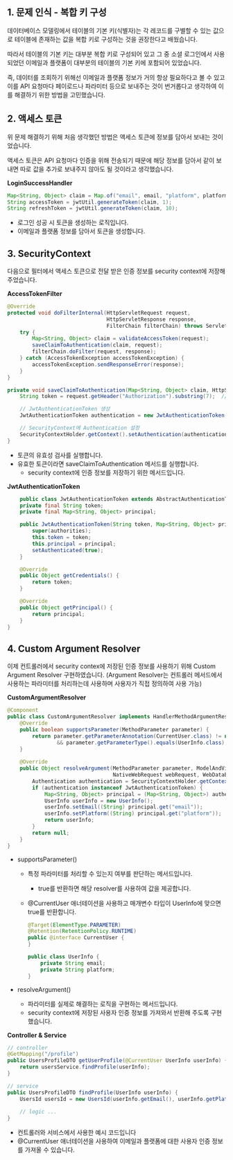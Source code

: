 ## 1. 문제 인식 - 복합 키 구성

데이터베이스 모델링에서 테이블의 기본 키(식별자)는 각 레코드를 구별할 수 있는 값으로 테이블에 존재하는 값을 복합 키로 구성하는 것을 권장한다고 배웠습니다.

따라서 테이블의 기본 키는 대부분 복합 키로 구성되어 있고 그 중 소셜 로그인에서 사용되었던 이메일과 플랫폼이 대부분의 테이블의 기본 키에 포함되어 있었습니다.

즉, 데이터를 조회하기 위해선 이메일과 플랫폼 정보가 거의 항상 필요하다고 볼 수 있고 이를 API 요청마다 페이로드나 파라미터 등으로 보내주는 것이 번거롭다고 생각하여 이를 해결하기 위한 방법을 고민했습니다.

## 2. 액세스 토큰

위 문제 해결하기 위해 처음 생각했던 방법은 액세스 토큰에 정보를 담아서 보내는 것이었습니다.

액세스 토큰은 API 요청마다 인증을 위해 전송되기 때문에 해당 정보를 담아서 같이 보내면 따로 값을 추가로 보내주지 않아도 될 것이라고 생각했습니다.

**LoginSuccessHandler**

```java
Map<String, Object> claim = Map.of("email", email, "platform", platform);
String accessToken = jwtUtil.generateToken(claim, 1);
String refreshToken = jwtUtil.generateToken(claim, 10);
```

- 로그인 성공 시 토큰을 생성하는 로직입니다.
- 이메일과 플랫폼 정보를 담아서 토큰을 생성합니다.

## 3. SecurityContext

다음으로 필터에서 액세스 토큰으로 전달 받은 인증 정보를 security context에 저장해 주었습니다.

**AccessTokenFilter**

```java
@Override
protected void doFilterInternal(HttpServletRequest request,
                                HttpServletResponse response,
                                FilterChain filterChain) throws ServletException, IOException {
    try {
        Map<String, Object> claim = validateAccessToken(request);
        saveClaimToAuthentication(claim, request);
        filterChain.doFilter(request, response);
    } catch (AccessTokenException accessTokenException) {
        accessTokenException.sendResponseError(response);
    }
}

private void saveClaimToAuthentication(Map<String, Object> claim, HttpServletRequest request) {
    String token = request.getHeader("Authorization").substring(7);  // "Bearer " 제거

    // JwtAuthenticationToken 생성
    JwtAuthenticationToken authentication = new JwtAuthenticationToken(token, claim, authorities);

    // SecurityContext에 Authentication 설정
    SecurityContextHolder.getContext().setAuthentication(authentication);
}
```

- 토큰의 유효성 검사를 실행합니다.
- 유효한 토큰이라면 saveClaimToAuthentication 메서드를 실행합니다.
    - security context에 인증 정보를 저장하기 위한 메서드입니다.

**JwtAuthenticationToken**

```java
	public class JwtAuthenticationToken extends AbstractAuthenticationToken {
    private final String token;
    private final Map<String, Object> principal;

    public JwtAuthenticationToken(String token, Map<String, Object> principal, Collection<? extends GrantedAuthority> authorities) {
        super(authorities);
        this.token = token;
        this.principal = principal;
        setAuthenticated(true);
    }

    @Override
    public Object getCredentials() {
        return token;
    }

    @Override
    public Object getPrincipal() {
        return principal;
    }
}
```

## 4. Custom Argument Resolver

이제 컨트롤러에서 security contex에 저장된 인증 정보를 사용하기 위해 Custom Argument Resolver 구현하였습니다. (Argument Resolver는 컨트롤러 메서드에서 사용하는 파라미터를 처리하는데 사용하며 사용자가 직접 정의하여 사용 가능)

**CustomArgumentResolver**

```java
@Component
public class CustomArgumentResolver implements HandlerMethodArgumentResolver {
    @Override
    public boolean supportsParameter(MethodParameter parameter) {
        return parameter.getParameterAnnotation(CurrentUser.class) != null
                && parameter.getParameterType().equals(UserInfo.class);
    }
    
    @Override
    public Object resolveArgument(MethodParameter parameter, ModelAndViewContainer mavContainer,
                                  NativeWebRequest webRequest, WebDataBinderFactory binderFactory) {
        Authentication authentication = SecurityContextHolder.getContext().getAuthentication();
        if (authentication instanceof JwtAuthenticationToken) {
            Map<String, Object> principal = (Map<String, Object>) authentication.getPrincipal();
            UserInfo userInfo = new UserInfo();
            userInfo.setEmail((String) principal.get("email"));
            userInfo.setPlatform((String) principal.get("platform"));
            return userInfo;
        }
        return null;
    }
}
```

- supportsParameter()
    - 특정 파라미터를 처리할 수 있는지 여부를 판단하는 메서드입니다.
        - true를 반환하면 해당 resolver를 사용하여 값을 제공합니다.
    - @CurrentUser 애너테이션을 사용하고 매개변수 타입이 UserInfo에 맞으면 true를 반환합니다.

        ```java
        @Target(ElementType.PARAMETER)
        @Retention(RetentionPolicy.RUNTIME)
        public @interface CurrentUser {
        }
        
        public class UserInfo {
            private String email;
            private String platform;
        }
        ```

- resolveArgument()
    - 파라미터를 실제로 해결하는 로직을 구현하는 메서드입니다.
    - security context에 저장된 사용자 인증 정보를 가져와서 반환해 주도록 구현했습니다.

**Controller & Service**

```java
// controller
@GetMapping("/profile")
public UsersProfileDTO getUserProfile(@CurrentUser UserInfo userInfo) {
    return usersService.findProfile(userInfo);
}

// service
public UsersProfileDTO findProfile(UserInfo userInfo) {
    UsersId usersId = new UsersId(userInfo.getEmail(), userInfo.getPlatform());
    
    // logic ...
}
```

- 컨트롤러와 서비스에서 사용한 예시 코드입니다
- @CurrentUser 애너테이션을 사용하여 이메일과 플랫폼에 대한 사용자 인증 정보를 가져올 수 있습니다.